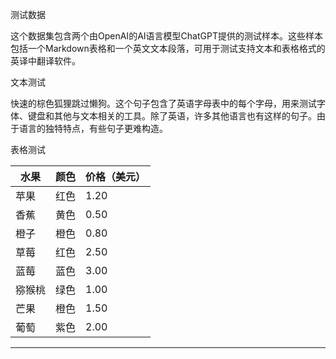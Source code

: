 测试数据

这个数据集包含两个由OpenAI的AI语言模型ChatGPT提供的测试样本。这些样本包括一个Markdown表格和一个英文文本段落，可用于测试支持文本和表格格式的英译中翻译软件。


文本测试

快速的棕色狐狸跳过懒狗。这个句子包含了英语字母表中的每个字母，用来测试字体、键盘和其他与文本相关的工具。除了英语，许多其他语言也有这样的句子。由于语言的独特特点，有些句子更难构造。


表格测试



| 水果 | 颜色 | 价格（美元） |
| --- | --- | --- |
| 苹果 | 红色 | 1.20 |
| 香蕉 | 黄色 | 0.50 |
| 橙子 | 橙色 | 0.80 |
| 草莓 | 红色 | 2.50 |
| 蓝莓 | 蓝色 | 3.00 |
| 猕猴桃 | 绿色 | 1.00 |
| 芒果 | 橙色 | 1.50 |
| 葡萄 | 紫色 | 2.00 |










---

